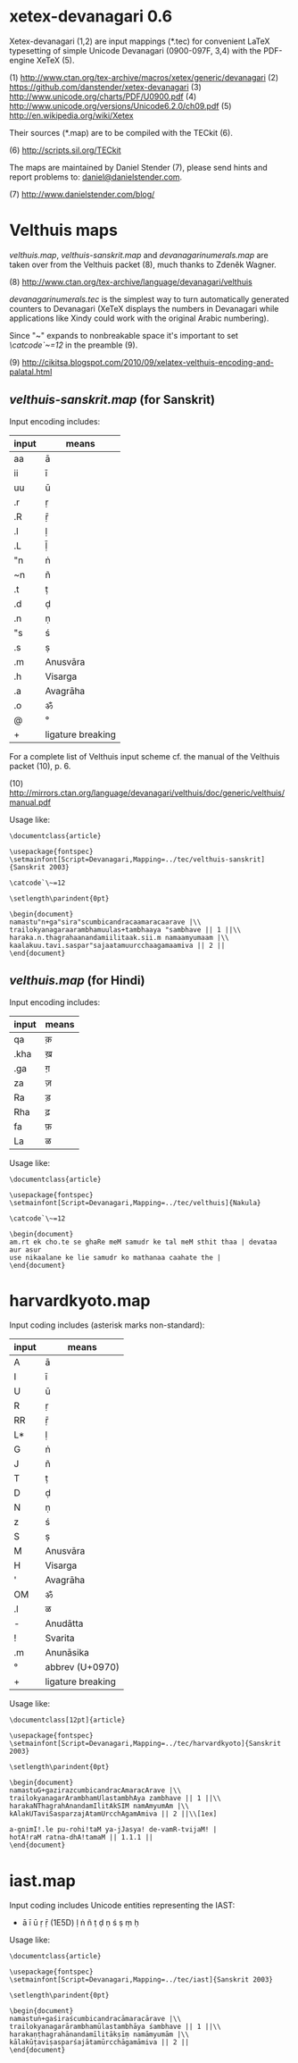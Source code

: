 # xetex-devanagari 0.6

Xetex-devanagari (1,2) are input mappings (*.tec) for convenient LaTeX typesetting of simple Unicode Devanagari (0900-097F, 3,4) with the PDF-engine XeTeX (5).

(1) <http://www.ctan.org/tex-archive/macros/xetex/generic/devanagari>
(2) <https://github.com/danstender/xetex-devanagari>
(3) <http://www.unicode.org/charts/PDF/U0900.pdf>
(4) http://www.unicode.org/versions/Unicode6.2.0/ch09.pdf
(5) <http://en.wikipedia.org/wiki/Xetex>

Their sources (*.map) are to be compiled with the TECkit (6).

(6) <http://scripts.sil.org/TECkit>

The maps are maintained by Daniel Stender (7), please send hints and report problems to: <daniel@danielstender.com>.

(7) <http://www.danielstender.com/blog/>

# Velthuis maps

*velthuis.map*, *velthuis-sanskrit.map* and *devanagarinumerals.map* are taken over from the Velthuis packet (8), much thanks to Zdeněk Wagner.

(8) <http://www.ctan.org/tex-archive/language/devanagari/velthuis>

*devanagarinumerals.tec* is the simplest way to turn automatically generated counters to Devanagari (XeTeX displays the numbers in Devanagari while applications like Xindy could work with the original Arabic numbering).

Since "~" expands to nonbreakable space it's important to set *\catcode`\~=12* in the preamble (9).

(9) <http://cikitsa.blogspot.com/2010/09/xelatex-velthuis-encoding-and-palatal.html>

## *velthuis-sanskrit.map* (for Sanskrit)

Input encoding includes:

input | means
----- | -----------------
aa    | ā
ii    | ī
uu    | ū
.r    | ṛ
.R    | ṝ
.l    | ḷ
.L    | ḹ
"n    | ṅ
~n    | ñ
.t    | ṭ
.d    | ḍ
.n    | ṇ
"s    | ś
.s    | ṣ
.m    | Anusvāra
.h    | Visarga
.a    | Avagrāha
.o    | ॐ
@     | °
+     | ligature breaking

For a complete list of Velthuis input scheme cf. the manual of the Velthuis packet (10), p. 6.

(10) <http://mirrors.ctan.org/language/devanagari/velthuis/doc/generic/velthuis/manual.pdf>

Usage like:

~~~
\documentclass{article}

\usepackage{fontspec}
\setmainfont[Script=Devanagari,Mapping=../tec/velthuis-sanskrit]{Sanskrit 2003}

\catcode`\~=12

\setlength\parindent{0pt}

\begin{document}
namastu"n+ga"sira"scumbicandracaamaracaarave |\\
trailokyanagaraarambhamuulas+tambhaaya "sambhave || 1 ||\\
haraka.n.thagrahaanandamiilitaak.sii.m namaamyumaam |\\
kaalakuu.tavi.saspar"sajaatamuurcchaagamaamiva || 2 ||
\end{document}
~~~

## *velthuis.map* (for Hindi)

Input encoding includes:

input | means
----- | -----
qa    | क़
.kha  | ख़
.ga   | ग़
za    | ज़
Ra    | ड़
Rha   | ढ़
fa    | फ़
La    | ळ

Usage like:

~~~
\documentclass{article}

\usepackage{fontspec}
\setmainfont[Script=Devanagari,Mapping=../tec/velthuis]{Nakula}

\catcode`\~=12
	
\begin{document}
am.rt ek cho.te se ghaRe meM samudr ke tal meM sthit thaa | devataa aur asur
use nikaalane ke lie samudr ko mathanaa caahate the |
\end{document}
~~~

# harvardkyoto.map

Input coding includes (asterisk marks non-standard):

input | means
----- | -----------------
A     | ā 
I     | ī 
U     | ū 
R     | ṛ
RR    | ṝ
L*    | ḷ
G     | ṅ
J     | ñ 
T     | ṭ 
D     | ḍ 
N     | ṇ 
z     | ś 
S     | ṣ
M     | Anusvāra
H     | Visarga
'     | Avagrāha
OM    | ॐ
.l    | ळ
-     | Anudātta
!     | Svarita
.m    | Anunāsika
°     | abbrev (U+0970)
+     | ligature breaking

Usage like:

~~~
\documentclass[12pt]{article}

\usepackage{fontspec}
\setmainfont[Script=Devanagari,Mapping=../tec/harvardkyoto]{Sanskrit 2003}

\setlength\parindent{0pt}

\begin{document}
namastuG+gazirazcumbicandracAmaracArave |\\
trailokyanagarArambhamUlastambhAya zambhave || 1 ||\\
harakaNThagrahAnandamIlitAkSIM namAmyumAm |\\
kAlakUTaviSasparzajAtamUrcchAgamAmiva || 2 ||\\[1ex]

a-gnimI!.le pu-rohi!taM ya-jJasya! de-vamR-tvijaM! |
hotA!raM ratna-dhA!tamaM || 1.1.1 ||
\end{document}
~~~

# iast.map

Input coding includes Unicode entities
representing the IAST:

* ā ī ū ṛ ṝ (1E5D) ḷ ṅ ñ ṭ ḍ ṇ ś ṣ ṃ ḥ

Usage like:

~~~
\documentclass{article}

\usepackage{fontspec}
\setmainfont[Script=Devanagari,Mapping=../tec/iast]{Sanskrit 2003}

\setlength\parindent{0pt}

\begin{document}
namastuṅ+gaśiraścumbicandracāmaracārave |\\
trailokyanagarārambhamūlastambhāya śambhave || 1 ||\\
harakaṇṭhagrahānandamīlitākṣīṃ namāmyumām |\\
kālakūṭaviṣasparśajātamūrcchāgamāmiva || 2 ||
\end{document}
~~~

